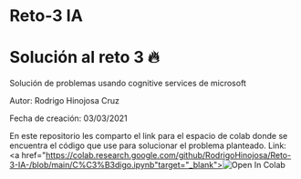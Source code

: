 # Reto-3 IA
# Solución al reto 3 :fire:
Solución de problemas usando cognitive services de microsoft

Autor: Rodrigo Hinojosa Cruz

Fecha de creación: 03/03/2021

En este repositorio les comparto el link para el espacio de colab donde se encuentra el código que use para solucionar el problema planteado.
Link: <a href="https://colab.research.google.com/github/RodrigoHinojosa/Reto-3-IA-/blob/main/C%C3%B3digo.ipynb"target="_blank"><img src="https://colab.research.google.com/assets/colab-badge.svg" alt="Open In Colab"/></a>
